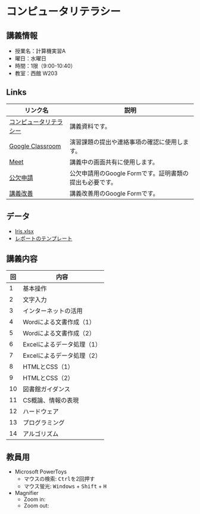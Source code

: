 # コンピュータリテラシー

## 講義情報

- 授業名：計算機実習A
- 曜日：水曜日
- 時間：1限（9:00-10:40）
- 教室：西館 W203

## Links

| リンク名                                                                         | 説明                                                    |
| -------------------------------------------------------------------------------- | ------------------------------------------------------- |
| [コンピュータリテラシー](https://zi-ang-liu.github.io/jb-computer-literacy/)     | 講義資料です。                                          |
| [Google Classroom](https://classroom.google.com/c/Nzg5ODc2MDQxMDIx?cjc=64nnaava) | 演習課題の提出や連絡事項の確認に使用します。            |
| [Meet](https://meet.google.com/iea-zdou-ayz)                                     | 講義中の画面共有に使用します。                          |
| [公欠申請](https://forms.gle/WfmNch9VX7iUhe8B6)                                  | 公欠申請用のGoogle Formです。証明書類の提出も必要です。 |
| [講義改善](https://forms.gle/22d1b7c4f8e5a3c9)                                   | 講義改善用のGoogle Formです。                           |


## データ

- [Iris.xlsx](./contents/operations/excel/data/iris.xlsx)
- [レポートのテンプレート](./contents/operations/excel/data/report_template.docx)

## 講義内容

| 回  | 内容                       |
| --- | -------------------------- |
| 1   | 基本操作                   |
| 2   | 文字入力                   |
| 3   | インターネットの活用       |
| 4   | Wordによる文書作成（1）    |
| 5   | Wordによる文書作成（2）    |
| 6   | Excelによるデータ処理（1） |
| 7   | Excelによるデータ処理（2） |
| 8   | HTMLとCSS（1）             |
| 9   | HTMLとCSS（2）             |
| 10  | 図書館ガイダンス           |
| 11  | CS概論、情報の表現         |
| 12  | ハードウェア               |
| 13  | プログラミング             |
| 14  | アルゴリズム               |

## 教員用

- Microsoft PowerToys
  - マウスの検索: <kbd>Ctrl</kbd>を2回押す
  - マウス蛍光: <kbd>Windows</kbd> + <kbd>Shift</kbd> + <kbd>H</kbd>
- Magnifier
  - Zoom in:
  - Zoom out: 